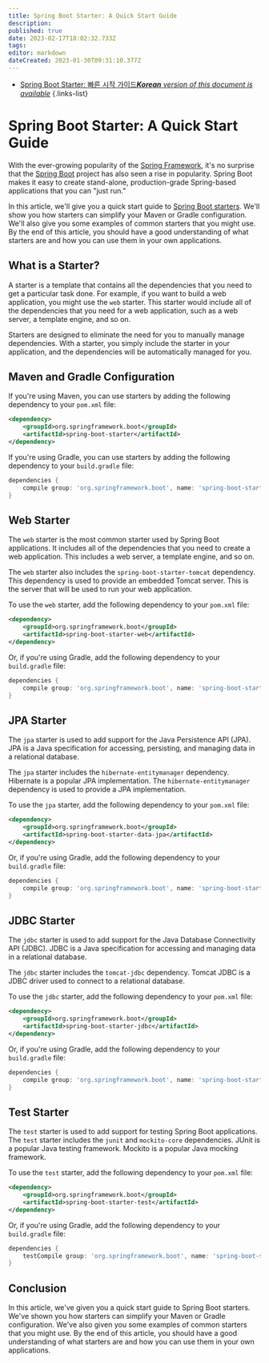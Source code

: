 ```yaml
---
title: Spring Boot Starter: A Quick Start Guide
description: 
published: true
date: 2023-02-17T18:02:32.733Z
tags: 
editor: markdown
dateCreated: 2023-01-30T09:31:10.377Z
---
```


- [Spring Boot Starter: 빠른 시작 가이드***Korean** version of this document is available*](/ko/Knowledge-base/Spring-Boot/spring-boot-starter-a-quick-start-guide)
{.links-list}


# Spring Boot Starter: A Quick Start Guide

With the ever-growing popularity of the [Spring Framework](https://spring.io/projects/spring-framework), it's no surprise that the [Spring Boot](https://spring.io/projects/spring-boot) project has also seen a rise in popularity. Spring Boot makes it easy to create stand-alone, production-grade Spring-based applications that you can "just run." 

In this article, we'll give you a quick start guide to [Spring Boot starters](https://docs.spring.io/spring-boot/docs/current/reference/html/using-boot-build-systems.html#using-boot-starter). We'll show you how starters can simplify your Maven or Gradle configuration. We'll also give you some examples of common starters that you might use. By the end of this article, you should have a good understanding of what starters are and how you can use them in your own applications.

## What is a Starter?

A starter is a template that contains all the dependencies that you need to get a particular task done. For example, if you want to build a web application, you might use the `web` starter. This starter would include all of the dependencies that you need for a web application, such as a web server, a template engine, and so on. 

Starters are designed to eliminate the need for you to manually manage dependencies. With a starter, you simply include the starter in your application, and the dependencies will be automatically managed for you. 

## Maven and Gradle Configuration

If you're using Maven, you can use starters by adding the following dependency to your `pom.xml` file:

```xml
<dependency>
    <groupId>org.springframework.boot</groupId>
    <artifactId>spring-boot-starter</artifactId>
</dependency>
```

If you're using Gradle, you can use starters by adding the following dependency to your `build.gradle` file:

```groovy
dependencies {
    compile group: 'org.springframework.boot', name: 'spring-boot-starter'
}
```

## Web Starter

The `web` starter is the most common starter used by Spring Boot applications. It includes all of the dependencies that you need to create a web application. This includes a web server, a template engine, and so on. 

The `web` starter also includes the `spring-boot-starter-tomcat` dependency. This dependency is used to provide an embedded Tomcat server. This is the server that will be used to run your web application. 

To use the `web` starter, add the following dependency to your `pom.xml` file:

```xml
<dependency>
    <groupId>org.springframework.boot</groupId>
    <artifactId>spring-boot-starter-web</artifactId>
</dependency>
```

Or, if you're using Gradle, add the following dependency to your `build.gradle` file:

```groovy
dependencies {
    compile group: 'org.springframework.boot', name: 'spring-boot-starter-web'
}
```

## JPA Starter

The `jpa` starter is used to add support for the Java Persistence API (JPA). JPA is a Java specification for accessing, persisting, and managing data in a relational database. 

The `jpa` starter includes the `hibernate-entitymanager` dependency. Hibernate is a popular JPA implementation. The `hibernate-entitymanager` dependency is used to provide a JPA implementation. 

To use the `jpa` starter, add the following dependency to your `pom.xml` file:

```xml
<dependency>
    <groupId>org.springframework.boot</groupId>
    <artifactId>spring-boot-starter-data-jpa</artifactId>
</dependency>
```

Or, if you're using Gradle, add the following dependency to your `build.gradle` file:

```groovy
dependencies {
    compile group: 'org.springframework.boot', name: 'spring-boot-starter-data-jpa'
}
```

## JDBC Starter

The `jdbc` starter is used to add support for the Java Database Connectivity API (JDBC). JDBC is a Java specification for accessing and managing data in a relational database. 

The `jdbc` starter includes the `tomcat-jdbc` dependency. Tomcat JDBC is a JDBC driver used to connect to a relational database. 

To use the `jdbc` starter, add the following dependency to your `pom.xml` file:

```xml
<dependency>
    <groupId>org.springframework.boot</groupId>
    <artifactId>spring-boot-starter-jdbc</artifactId>
</dependency>
```

Or, if you're using Gradle, add the following dependency to your `build.gradle` file:

```groovy
dependencies {
    compile group: 'org.springframework.boot', name: 'spring-boot-starter-jdbc'
}
```

## Test Starter

The `test` starter is used to add support for testing Spring Boot applications. The `test` starter includes the `junit` and `mockito-core` dependencies. JUnit is a popular Java testing framework. Mockito is a popular Java mocking framework. 

To use the `test` starter, add the following dependency to your `pom.xml` file:

```xml
<dependency>
    <groupId>org.springframework.boot</groupId>
    <artifactId>spring-boot-starter-test</artifactId>
</dependency>
```

Or, if you're using Gradle, add the following dependency to your `build.gradle` file:

```groovy
dependencies {
    testCompile group: 'org.springframework.boot', name: 'spring-boot-starter-test'
}
```

## Conclusion

In this article, we've given you a quick start guide to Spring Boot starters. We've shown you how starters can simplify your Maven or Gradle configuration. We've also given you some examples of common starters that you might use. By the end of this article, you should have a good understanding of what starters are and how you can use them in your own applications.